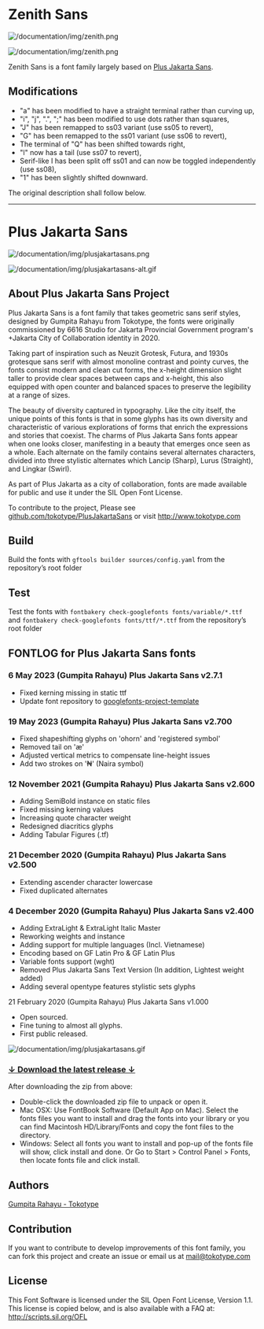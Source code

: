 # Zenith Sans

![/documentation/img/zenith.png](/documentation/img/zenithsans.png)

![/documentation/img/zenith.png](/documentation/img/diffs.png)

Zenith Sans is a font family largely based on
[Plus Jakarta Sans](https://github.com/tokotype/PlusJakartaSans).

## Modifications

- "a" has been modified to have a straight terminal rather than curving up,
- "i", "j", ".", ";" has been modified to use dots rather than squares,
- "J" has been remapped to ss03 variant (use ss05 to revert),
- "G" has been remapped to the ss01 variant (use ss06 to revert),
- The terminal of "Q" has been shifted towards right,
- "l" now has a tail (use ss07 to revert),
- Serif-like I has been split off ss01 and can now be toggled independently (use
  ss08),
- "1" has been slightly shifted downward.

The original description shall follow below.

---

# Plus Jakarta Sans

![/documentation/img/plusjakartasans.png](/documentation/img/plusjakartasans.png)

![/documentation/img/plusjakartasans-alt.gif](/documentation/img/plusjakartasans-alt.gif)

## About Plus Jakarta Sans Project

Plus Jakarta Sans is a font family that takes geometric sans serif styles,
designed by Gumpita Rahayu from Tokotype, the fonts were originally commissioned
by 6616 Studio for Jakarta Provincial Government program's +Jakarta City of
Collaboration identity in 2020.

Taking part of inspiration such as Neuzit Grotesk, Futura, and 1930s grotesque
sans serif with almost monoline contrast and pointy curves, the fonts consist
modern and clean cut forms, the x-height dimension slight taller to provide
clear spaces between caps and x-height, this also equipped with open counter and
balanced spaces to preserve the legibility at a range of sizes.

The beauty of diversity captured in typography. Like the city itself, the unique
points of this fonts is that in some glyphs has its own diversity and
characteristic of various explorations of forms that enrich the expressions and
stories that coexist. The charms of Plus Jakarta Sans fonts appear when one
looks closer, manifesting in a beauty that emerges once seen as a whole. Each
alternate on the family contains several alternates characters, divided into
three stylistic alternates which Lancip (Sharp), Lurus (Straight), and Lingkar
(Swirl).

As part of Plus Jakarta as a city of collaboration, fonts are made available for
public and use it under the SIL Open Font License.

To contribute to the project, Please see
<a href="https://github.com/tokotype/PlusJakartaSans">github.com/tokotype/PlusJakartaSans</a>
or visit http://www.tokotype.com

## Build

Build the fonts with `gftools builder sources/config.yaml` from the repository’s
root folder

## Test

Test the fonts with `fontbakery check-googlefonts fonts/variable/*.ttf` and
`fontbakery check-googlefonts fonts/ttf/*.ttf` from the repository’s root folder

## FONTLOG for Plus Jakarta Sans fonts

### 6 May 2023 (Gumpita Rahayu) Plus Jakarta Sans v2.7.1

- Fixed kerning missing in static ttf
- Update font repository to
  <a href="https://github.com/googlefonts/googlefonts-project-template">googlefonts-project-template</a>

### 19 May 2023 (Gumpita Rahayu) Plus Jakarta Sans v2.700

- Fixed shapeshifting glyphs on 'ohorn' and 'registered symbol'
- Removed tail on 'æ'
- Adjusted vertical metrics to compensate line-height issues
- Add two strokes on '₦' (Naira symbol)

### 12 November 2021 (Gumpita Rahayu) Plus Jakarta Sans v2.600

- Adding SemiBold instance on static files
- Fixed missing kerning values
- Increasing quote character weight
- Redesigned diacritics glyphs
- Adding Tabular Figures (.tf)

### 21 December 2020 (Gumpita Rahayu) Plus Jakarta Sans v2.500

- Extending ascender character lowercase
- Fixed duplicated alternates

### **4 December 2020 (Gumpita Rahayu) Plus Jakarta Sans v2.400**

- Adding ExtraLight & ExtraLight Italic Master
- Reworking weights and instance
- Adding support for multiple languages (Incl. Vietnamese)
- Encoding based on GF Latin Pro & GF Latin Plus
- Variable fonts support (wght)
- Removed Plus Jakarta Sans Text Version (In addition, Lightest weight added)
- Adding several opentype features stylistic sets glyphs

21 February 2020 (Gumpita Rahayu) Plus Jakarta Sans v1.000

- Open sourced.
- Fine tuning to almost all glyphs.
- First public released.

![/documentation/img/plusjakartasans.gif](/documentation/img/plusjakartasans.gif)

### [↓ Download the latest release ↓](https://github.com/tokotype/plusjakartasans/releases/latest)

After downloading the zip from above:

- Double-click the downloaded zip file to unpack or open it.
- Mac OSX: Use FontBook Software (Default App on Mac). Select the fonts files
  you want to install and drag the fonts into your library or you can find
  Macintosh HD/Library/Fonts and copy the font files to the directory.
- Windows: Select all fonts you want to install and pop-up of the fonts file
  will show, click install and done. Or Go to Start > Control Panel > Fonts,
  then locate fonts file and click install.

## Authors

[Gumpita Rahayu - Tokotype](https://www.tokotype.com)

## Contribution

If you want to contribute to develop improvements of this font family, you can
fork this project and create an issue or email us at mail@tokotype.com

## License

This Font Software is licensed under the SIL Open Font License, Version 1.1.
This license is copied below, and is also available with a FAQ at:
http://scripts.sil.org/OFL
